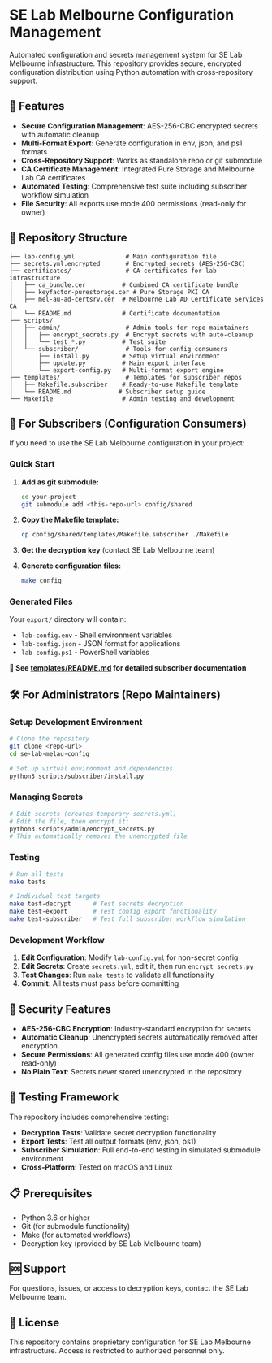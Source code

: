 # SE Lab Melbourne Configuration Management

Automated configuration and secrets management system for SE Lab Melbourne infrastructure. This repository provides secure, encrypted configuration distribution using Python automation with cross-repository support.

## 🚀 Features

- **Secure Configuration Management**: AES-256-CBC encrypted secrets with automatic cleanup
- **Multi-Format Export**: Generate configuration in env, json, and ps1 formats
- **Cross-Repository Support**: Works as standalone repo or git submodule
- **CA Certificate Management**: Integrated Pure Storage and Melbourne Lab CA certificates
- **Automated Testing**: Comprehensive test suite including subscriber workflow simulation
- **File Security**: All exports use mode 400 permissions (read-only for owner)

## 📁 Repository Structure

```
├── lab-config.yml              # Main configuration file
├── secrets.yml.encrypted       # Encrypted secrets (AES-256-CBC)
├── certificates/               # CA certificates for lab infrastructure
│   ├── ca_bundle.cer          # Combined CA certificate bundle
│   ├── keyfactor-purestorage.cer # Pure Storage PKI CA
│   ├── mel-au-ad-certsrv.cer  # Melbourne Lab AD Certificate Services CA
│   └── README.md              # Certificate documentation
├── scripts/
│   ├── admin/                  # Admin tools for repo maintainers
│   │   ├── encrypt_secrets.py  # Encrypt secrets with auto-cleanup
│   │   └── test_*.py          # Test suite
│   └── subscriber/             # Tools for config consumers
│       ├── install.py         # Setup virtual environment
│       ├── update.py          # Main export interface
│       └── export-config.py   # Multi-format export engine
├── templates/                  # Templates for subscriber repos
│   ├── Makefile.subscriber    # Ready-to-use Makefile template
│   └── README.md             # Subscriber setup guide
└── Makefile                   # Admin testing and development
```

## 🔧 For Subscribers (Configuration Consumers)

If you need to use the SE Lab Melbourne configuration in your project:

### Quick Start

1. **Add as git submodule:**
   ```bash
   cd your-project
   git submodule add <this-repo-url> config/shared
   ```

2. **Copy the Makefile template:**
   ```bash
   cp config/shared/templates/Makefile.subscriber ./Makefile
   ```

3. **Get the decryption key** (contact SE Lab Melbourne team)

4. **Generate configuration files:**
   ```bash
   make config
   ```

### Generated Files

Your `export/` directory will contain:
- `lab-config.env` - Shell environment variables
- `lab-config.json` - JSON format for applications  
- `lab-config.ps1` - PowerShell variables

**📖 See [templates/README.md](templates/README.md) for detailed subscriber documentation**

## 🛠️ For Administrators (Repo Maintainers)

### Setup Development Environment

```bash
# Clone the repository
git clone <repo-url>
cd se-lab-melau-config

# Set up virtual environment and dependencies
python3 scripts/subscriber/install.py
```

### Managing Secrets

```bash
# Edit secrets (creates temporary secrets.yml)
# Edit the file, then encrypt it:
python3 scripts/admin/encrypt_secrets.py
# This automatically removes the unencrypted file
```

### Testing

```bash
# Run all tests
make tests

# Individual test targets
make test-decrypt      # Test secrets decryption
make test-export       # Test config export functionality  
make test-subscriber   # Test full subscriber workflow simulation
```

### Development Workflow

1. **Edit Configuration**: Modify `lab-config.yml` for non-secret config
2. **Edit Secrets**: Create `secrets.yml`, edit it, then run `encrypt_secrets.py`
3. **Test Changes**: Run `make tests` to validate all functionality
4. **Commit**: All tests must pass before committing

## 🔐 Security Features

- **AES-256-CBC Encryption**: Industry-standard encryption for secrets
- **Automatic Cleanup**: Unencrypted secrets automatically removed after encryption
- **Secure Permissions**: All generated config files use mode 400 (owner read-only)
- **No Plain Text**: Secrets never stored unencrypted in the repository

## 🧪 Testing Framework

The repository includes comprehensive testing:

- **Decryption Tests**: Validate secret decryption functionality
- **Export Tests**: Test all output formats (env, json, ps1)
- **Subscriber Simulation**: Full end-to-end testing in simulated submodule environment
- **Cross-Platform**: Tested on macOS and Linux

## 📋 Prerequisites

- Python 3.6 or higher
- Git (for submodule functionality)
- Make (for automated workflows)
- Decryption key (provided by SE Lab Melbourne team)

## 🆘 Support

For questions, issues, or access to decryption keys, contact the SE Lab Melbourne team.

## 📄 License

This repository contains proprietary configuration for SE Lab Melbourne infrastructure. Access is restricted to authorized personnel only.
